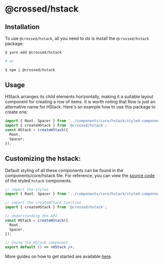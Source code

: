 # @crossed/hstack

## Installation

To use `@crossed/hstack`, all you need to do is install the
`@crossed/hstack` package:

```sh
$ yarn add @crossed/hstack

# or

$ npm i @crossed/hstack
```

## Usage

HStack arranges its child elements horizontally, making it a suitable layout component for creating a row of items. It is worth noting that Row is just an alternative name for HStack. Here's an example how to use this package to create one:

```jsx
import { Root, Spacer } from '../components/core/hstack/styled-components';
import { createHStack } from '@crossed/hstack';
const HStack = createHStack({
  Root,
  Spacer,
});
```

## Customizing the hstack:

Default styling of all these components can be found in the components/core/hstack file. For reference, you can view the [source code](https://github.com/gluestack/gluestack-ui/blob/development/example/storybook/src/ui-components/HStack/index.tsx) of the styled `hstack` components.

```jsx
// import the styles
import { Root, Spacer } from '../components/core/hstack/styled-components';

// import the createHStack function
import { createHStack } from '@crossed/hstack';

// Understanding the API
const HStack = createHStack({
  Root,
  Spacer,
});

// Using the HStack component
export default () => <HStack />;
```

More guides on how to get started are available
[here](https://ui.gluestack.io/docs/components/layout/hstack).
